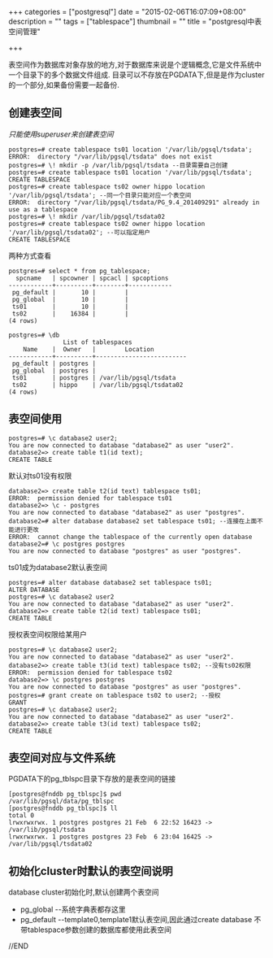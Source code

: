 +++
categories = ["postgresql"]
date = "2015-02-06T16:07:09+08:00"
description = ""
tags = ["tablespace"]
thumbnail = ""
title = "postgresql中表空间管理"

+++

表空间作为数据库对象存放的地方,对于数据库来说是个逻辑概念,它是文件系统中一个目录下的多个数据文件组成.
目录可以不存放在PGDATA下,但是是作为cluster的一个部分,如果备份需要一起备份.

<!--more-->

## 创建表空间

*只能使用superuser来创建表空间*

```
postgres=# create tablespace ts01 location '/var/lib/pgsql/tsdata';
ERROR:  directory "/var/lib/pgsql/tsdata" does not exist
postgres=# \! mkdir -p /var/lib/pgsql/tsdata --目录需要自己创建
postgres=# create tablespace ts01 location '/var/lib/pgsql/tsdata';
CREATE TABLESPACE
postgres=# create tablespace ts02 owner hippo location '/var/lib/pgsql/tsdata'; --同一个目录只能对应一个表空间
ERROR:  directory "/var/lib/pgsql/tsdata/PG_9.4_201409291" already in use as a tablespace
postgres=# \! mkdir /var/lib/pgsql/tsdata02
postgres=# create tablespace ts02 owner hippo location '/var/lib/pgsql/tsdata02'; --可以指定用户
CREATE TABLESPACE
```

两种方式查看

```
postgres=# select * from pg_tablespace;
  spcname   | spcowner | spcacl | spcoptions
------------+----------+--------+------------
 pg_default |       10 |        |
 pg_global  |       10 |        |
 ts01       |       10 |        |
 ts02       |    16384 |        |
(4 rows)

postgres=# \db
               List of tablespaces
    Name    |  Owner   |        Location
------------+----------+-------------------------
 pg_default | postgres |
 pg_global  | postgres |
 ts01       | postgres | /var/lib/pgsql/tsdata
 ts02       | hippo    | /var/lib/pgsql/tsdata02
(4 rows)
```

## 表空间使用

```
postgres=# \c database2 user2;
You are now connected to database "database2" as user "user2".
database2=> create table t1(id text);
CREATE TABLE
```

默认对ts01没有权限

```
database2=> create table t2(id text) tablespace ts01;
ERROR:  permission denied for tablespace ts01
database2=> \c - postgres
You are now connected to database "database2" as user "postgres".
database2=# alter database database2 set tablespace ts01; --连接在上面不能进行更改
ERROR:  cannot change the tablespace of the currently open database
database2=# \c postgres postgres
You are now connected to database "postgres" as user "postgres".
```

ts01成为database2默认表空间

```
postgres=# alter database database2 set tablespace ts01;
ALTER DATABASE
postgres=# \c database2 user2
You are now connected to database "database2" as user "user2".
database2=> create table t2(id text) tablespace ts01;
CREATE TABLE
```

授权表空间权限给某用户

```
postgres=# \c database2 user2;
You are now connected to database "database2" as user "user2".
database2=> create table t3(id text) tablespace ts02; --没有ts02权限
ERROR:  permission denied for tablespace ts02
database2=> \c postgres postgres
You are now connected to database "postgres" as user "postgres".
postgres=# grant create on tablespace ts02 to user2; --授权
GRANT
postgres=# \c database2 user2;
You are now connected to database "database2" as user "user2".
database2=> create table t3(id text) tablespace ts02;
CREATE TABLE
```

## 表空间对应与文件系统

PGDATA下的pg_tblspc目录下存放的是表空间的链接

```
[postgres@fnddb pg_tblspc]$ pwd
/var/lib/pgsql/data/pg_tblspc
[postgres@fnddb pg_tblspc]$ ll
total 0
lrwxrwxrwx. 1 postgres postgres 21 Feb  6 22:52 16423 -> /var/lib/pgsql/tsdata
lrwxrwxrwx. 1 postgres postgres 23 Feb  6 23:04 16425 -> /var/lib/pgsql/tsdata02
```

## 初始化cluster时默认的表空间说明

database cluster初始化时,默认创建两个表空间

- pg_global   --系统字典表都存这里
- pg_default  --template0,template1默认表空间,因此通过create database 不带tablespace参数创建的数据库都使用此表空间

//END


